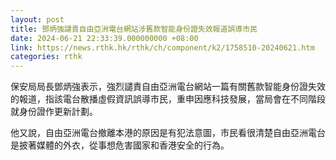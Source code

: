 ```yaml
---
layout: post
title: 鄧炳強譴責自由亞洲電台網站涉舊款智能身份證失效報道誤導市民
date: 2024-06-21 22:33:39.000000000 +08:00
link: https://news.rthk.hk/rthk/ch/component/k2/1758510-20240621.htm
categories: rthk
---
```


保安局局長鄧炳強表示，強烈譴責自由亞洲電台網站一篇有關舊款智能身份證失效的報道，指該電台散播虛假資訊誤導市民，重申因應科技發展，當局會在不同階段就身份證作更新計劃。

他又說，自由亞洲電台撤離本港的原因是有犯法意圖，市民看很清楚自由亞洲電台是披著媒體的外衣，從事想危害國家和香港安全的行為。
